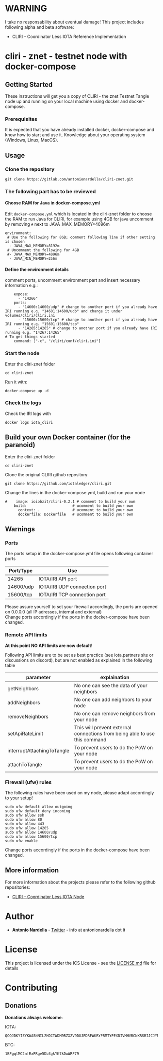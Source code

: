 # WARNING

I take no responsability about eventual damage! This project includes following alpha and beta software:
* CLIRI - Coordinator Less IOTA Reference Implementation

# cliri - znet - testnet node with docker-compose

## Getting Started

These instructions will get you a copy of CLIRI - the znet Testnet Tangle node up and running on your local machine using docker and docker-compose.

### Prerequisites

It is expected that you have already installed docker, docker-compose and know how to start and use it.
Knowledge about your operating system (Windows, Linux, MacOS).

## Usage

### Clone the repository
```
git clone https://gitlab.com/antonionardella/cliri-znet.git
```

### The following part has to be reviewed


#### Choose RAM for Java in docker-compose.yml

Edit `docker-compose.yml` which is located in the cliri-znet folder to choose the RAM to run Java for CLIRI, for example using 4GB for java uncomment by removing `#` next to JAVA_MAX_MEMORY=4096m
```
environment:
 # Use the following for 8GB; comment following line if other setting is chosen 
  - JAVA_MAX_MEMORY=8192m
 # Uncomment the following for 4GB
 #- JAVA_MAX_MEMORY=4096m
  - JAVA_MIN_MEMORY=256m
```

#### Define the environment details
comment ports, uncomment environment part and insert necessary information e.g.:
```
    expose:
      - "14266"
    ports:
      - "14600:14600/udp" # change to another port if you already have IRI running e.g. "14601:14600/udp" and change it under volumes/cliri/cliri.ini
      - "15600:15600/tcp" # change to another port if you already have IRI running e.g. "15601:15600/tcp"
      - "14265:14265" # change to another port if you already have IRI running e.g. "14267:14265"
# To get things started
    command: ["-c", "/cliri/conf/cliri.ini"]
```
### Start the node

Enter the cliri-znet folder
```
cd cliri-znet
```

Run it with:
```
docker-compose up -d
```
### Check the logs

Check the IRI logs with
```
docker logs iota_cliri
```
## Build your own Docker container (for the paranoid)

Enter the cliri-znet folder
```
cd cliri-znet
```

Clone the original CLIRI github repository

```
git clone https://github.com/iotaledger/cliri.git
```

Change the lines in the docker-compose.yml, build and run your node
```
#    image: ioiobzit/cliri-0.2.1 # comment to build your own
    build:                     # ucomment to build your own
      context: .               # ucomment to build your own
      dockerfile: Dockerfile   # ucomment to build your own
```
    
## Warnings

### Ports

The ports setup in the docker-compose.yml file opens following container ports

Port/Type | Use 
--- | ---
14265 | IOTA/IRI API port
14600/udp | IOTA/IRI UDP connection port
15600/tcp | IOTA/IRI TCP connection port

Please assure yourself to set your firewall accordingly, the ports are opened on 0.0.0.0 (all IP adresses, internal and external)  
Change ports accordingly if the ports in the docker-compose have been changed.

### Remote API limits

**At this point NO API limits are now default!**

Following API limits are to be set as best practice (see iota.partners site or discussions on discord), but are not enabled as explained in the following table

parameter | explaination 
--- | ---
getNeighbors|No one can see the data of your neighbors
addNeighbors|No one can add neighbors to your node
removeNeighbors|No one can remove neighbors from your node
setApiRateLimit|This will prevent external connections from being able to use this command
interruptAttachingToTangle| To prevent users to do the PoW on your node
attachToTangle| To prevent users to do the PoW on your node

### Firewall (ufw) rules

The following rules have been used on my node, please adapt accordingly to your setup!
```
sudo ufw default allow outgoing
sudo ufw default deny incoming
sudo ufw allow ssh
sudo ufw allow 80
sudo ufw allow 443
sudo ufw allow 14265
sudo ufw allow 14600/udp
sudo ufw allow 15600/tcp
sudo ufw enable
```
Change ports accordingly if the ports in the docker-compose have been changed.

## More information

For more information about the projects please refer to the following github repositories:

* [CLIRI - Coordinator Less IOTA Node](https://github.com/iotaledger/cliri)

# Author

* **Antonio Nardella** - [Twitter](https://twitter.com/antonionardella) - info at antonionardella dot it

# License

This project is licensed under the ICS License - see the [LICENSE.md](LICENSE.md) file for details

# Contributing

## Donations

**Donations always welcome**:

IOTA:
```
QOQJDKYIZYKWASNNILZHDCTWDM9RZXZV9DUJFDRFWKRYPRMTYPEXDIVMHVRCNXRSBIJCJYMJ9EZ9USHHWKEVEOSOZB
```

BTC:
```
1BFgqtMC2nfRxPRge5Db3gkYK7kDwWRF79
```